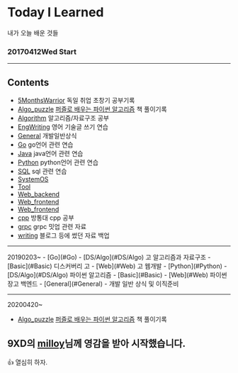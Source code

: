 # Today I Learned
내가 오늘 배운 것들
### 20170412Wed Start

<hr/>


## Contents

- [5MonthsWarrior](#5MonthsWarrior) 독일 취업 초창기 공부기록
- [Algo_puzzle](#Algo_puzzle) [퍼즐로 배우는 파이썬 알고리즘](http://www.yes24.com/Product/Goods/78567028) 책 풀이기록
- [Algorithm](#Algorithm) 알고리즘/자료구조 공부
- [EngWriting](#EngWriting) 영어 기술글 쓰기 연습
- [General](#General) 개발일반상식
- [Go](#Go) go언어 관련 연습
- [Java](#Java) java언어 관련 연습
- [Python](#Python) python언어 관련 연습
- [SQL](#SQL) sql 관련 연습
- [SystemOS](#SystemOS)
- [Tool](#Tool)
- [Web_backend](#Web_backend)
- [Web_frontend](#Web_frontend)
- [Web_frontend](#Web_frontend)
- [cpp](#cpp) 방통대 cpp 공부
- [grpc](#grpc) grpc 밋업 관련 자료
- [writing](#writing) 블로그 등에 썼던 자료 백업

<hr/>
20190203~
  - [Go](#Go)
    - [DS/Algo](#DS/Algo) 고 알고리즘과 자료구조
    - [Basic](#Basic) 디스커버리 고
    - [Web](#Web) 고 웹개발
  - [Python](#Python)
    - [DS/Algo](#DS/Algo) 파이썬 알고리즘
    - [Basic](#Basic)
    - [Web](#Web) 파이썬 장고 백엔드
  - [General](#General)
    - 개발 일반 상식 및 이직준비
<hr/>

20200420~
- [Algo_puzzle](#Algo_puzzle) [퍼즐로 배우는 파이썬 알고리즘](http://www.yes24.com/Product/Goods/78567028) 책 풀이기록

## 9XD의 [milloy](https://github.com/milooy/TIL)님께 영감을 받아 시작했습니다.


:+1:  열심히 하자.
